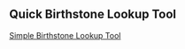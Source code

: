 ## Quick Birthstone Lookup Tool

[Simple Birthstone Lookup Tool](https://iarobinson.github.io/simple-birthstone-lookup-tool/)